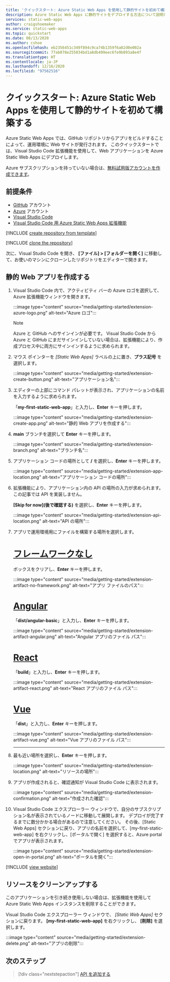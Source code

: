 ```yaml
---
title: 'クイックスタート: Azure Static Web Apps を使用して静的サイトを初めて構築する'
description: Azure Static Web Apps に静的サイトをデプロイする方法について説明します。
services: static-web-apps
author: craigshoemaker
ms.service: static-web-apps
ms.topic: quickstart
ms.date: 08/13/2020
ms.author: cshoe
ms.openlocfilehash: eb2356451c349f894c9ca74b1359f6a02d0e002a
ms.sourcegitcommit: 77ab078e255034bd1a8db499eec6fe9b093a8e4f
ms.translationtype: HT
ms.contentlocale: ja-JP
ms.lasthandoff: 12/16/2020
ms.locfileid: "97562516"
---
```

# <a name="quickstart-building-your-first-static-site-with-azure-static-web-apps"></a>クイックスタート: Azure Static Web Apps を使用して静的サイトを初めて構築する

Azure Static Web Apps では、GitHub リポジトリからアプリをビルドすることによって、運用環境に Web サイトが発行されます。 このクイックスタートでは、Visual Studio Code 拡張機能を使用して、Web アプリケーションを Azure Static Web Apps にデプロイします。

Azure サブスクリプションを持っていない場合は、[無料試用版アカウントを作成できます](https://azure.microsoft.com/free)。

## <a name="prerequisites"></a>前提条件

- [GitHub](https://github.com) アカウント
- [Azure](https://portal.azure.com) アカウント
- [Visual Studio Code](https://code.visualstudio.com)
- [Visual Studio Code 用 Azure Static Web Apps 拡張機能](https://marketplace.visualstudio.com/items?itemName=ms-azuretools.vscode-azurestaticwebapps)

[!INCLUDE [create repository from template](../../includes/static-web-apps-get-started-create-repo.md)]

[!INCLUDE [clone the repository](../../includes/static-web-apps-get-started-clone-repo.md)]

次に、Visual Studio Code を開き、 **[ファイル] > [フォルダーを開く]** に移動して、お使いのマシンにクローンしたリポジトリをエディターで開きます。

## <a name="create-a-static-web-app"></a>静的 Web アプリを作成する

1. Visual Studio Code 内で、アクティビティ バーの Azure ロゴを選択して、Azure 拡張機能ウィンドウを開きます。

    :::image type="content" source="media/getting-started/extension-azure-logo.png" alt-text="Azure ロゴ":::

    > [!NOTE]
    > Azure と GitHub へのサインインが必要です。 Visual Studio Code から Azure と GitHub にまだサインインしていない場合は、拡張機能により、作成プロセス中に両方にサインインするように求められます。

1. マウス ポインターを _[Static Web Apps]_ ラベルの上に置き、**プラス記号** を選択します。

    :::image type="content" source="media/getting-started/extension-create-button.png" alt-text="アプリケーション名":::

1. エディターの上部にコマンド パレットが表示され、アプリケーションの名前を入力するように求められます。

    「**my-first-static-web-app**」と入力し、**Enter** キーを押します。

    :::image type="content" source="media/getting-started/extension-create-app.png" alt-text="静的 Web アプリを作成する":::

1. **main** ブランチを選択して **Enter** キーを押します。

    :::image type="content" source="media/getting-started/extension-branch.png" alt-text="ブランチ名":::

1. アプリケーション コードの場所として **/** を選択し、**Enter** キーを押します。

    :::image type="content" source="media/getting-started/extension-app-location.png" alt-text="アプリケーション コードの場所":::

1. 拡張機能により、アプリケーション内の API の場所の入力が求められます。 この記事では API を実装しません。

    **[Skip for now]\(後で確認する\)** を選択し、**Enter** キーを押します。

    :::image type="content" source="media/getting-started/extension-api-location.png" alt-text="API の場所":::

1. アプリで運用環境用にファイルを構築する場所を選択します。

    # <a name="no-framework"></a>[フレームワークなし](#tab/vanilla-javascript)

    ボックスをクリアし、**Enter** キーを押します。

    :::image type="content" source="media/getting-started/extension-artifact-no-framework.png" alt-text="アプリ ファイルのパス":::

    # <a name="angular"></a>[Angular](#tab/angular)

    「**dist/angular-basic**」と入力し、**Enter** キーを押します。

    :::image type="content" source="media/getting-started/extension-artifact-angular.png" alt-text="Angular アプリのファイル パス":::

    # <a name="react"></a>[React](#tab/react)

    「**build**」と入力し、**Enter** キーを押します。

    :::image type="content" source="media/getting-started/extension-artifact-react.png" alt-text="React アプリのファイル パス":::

    # <a name="vue"></a>[Vue](#tab/vue)

    「**dist**」と入力し、**Enter** キーを押します。

    :::image type="content" source="media/getting-started/extension-artifact-vue.png" alt-text="Vue アプリのファイル パス":::

    ---

1. 最も近い場所を選択し、**Enter** キーを押します。

    :::image type="content" source="media/getting-started/extension-location.png" alt-text="リソースの場所":::

1. アプリが作成されると、確認通知が Visual Studio Code に表示されます。

    :::image type="content" source="media/getting-started/extension-confirmation.png" alt-text="作成された確認":::

1. Visual Studio Code エクスプローラー ウィンドウで、自分のサブスクリプション名が表示されているノードに移動して展開します。 デプロイが完了するまでに数分かかる場合があるので注意してください。 その後、[Static Web Apps] セクションに戻り、アプリの名前を選択して、[my-first-static-web-app] を右クリックし、[ポータルで開く] を選択すると、Azure portal でアプリが表示されます。

    :::image type="content" source="media/getting-started/extension-open-in-portal.png" alt-text="ポータルを開く":::

[!INCLUDE [view website](../../includes/static-web-apps-get-started-view-website.md)]

## <a name="clean-up-resources"></a>リソースをクリーンアップする

このアプリケーションを引き続き使用しない場合は、拡張機能を使用して Azure Static Web Apps インスタンスを削除することができます。

Visual Studio Code エクスプローラー ウィンドウで、 _[Static Web Apps]_ セクションに戻ります。 **[my-first-static-web-app]** を右クリックし、 **[削除]** を選択します。

:::image type="content" source="media/getting-started/extension-delete.png" alt-text="アプリの削除":::

## <a name="next-steps"></a>次のステップ

> [!div class="nextstepaction"]
> [API を追加する](add-api.md)
